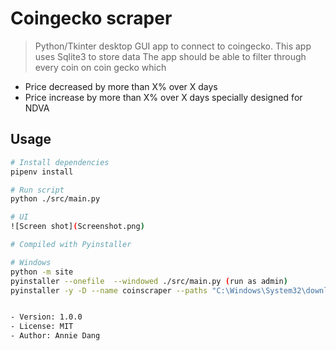 # Coingecko scraper

> Python/Tkinter desktop GUI app to connect to coingecko. This app uses Sqlite3 to store data
The app should be able to filter through every coin on coin gecko which 
- Price decreased by  more than X% over X days
- Price increase by more than   X% over X days
specially designed for NDVA
## Usage

```bash
# Install dependencies
pipenv install

# Run script
python ./src/main.py

# UI 
![Screen shot](Screenshot.png)

# Compiled with Pyinstaller

# Windows
python -m site
pyinstaller --onefile  --windowed ./src/main.py (run as admin)
pyinstaller -y -D --name coinscraper --paths "C:\Windows\System32\downlevel" --windowed -i "icon.ico" --clean --distpath="." -p "...site-packages" main.py


- Version: 1.0.0
- License: MIT
- Author: Annie Dang
